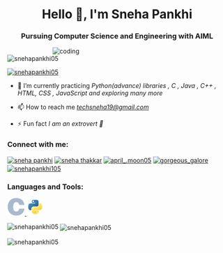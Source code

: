 
<h1 align="center">Hello 👋, I'm Sneha Pankhi</h1>
<h3 align="center">Pursuing Computer Science and Engineering with AIML</h3>

<img align="right" alt="coding" width="400" src="https://camo.githubusercontent.com/8e033c50da3bd665628a2dcb2ffe97e0c57c7e93e03c3251d7d40a1ac55f5ec4/68747470733a2f2f6d656469612e74656e6f722e636f6d2f696d616765732f37646234656161336534373237326338653538656530313866633339306237642f74656e6f722e676966">

<p align="left"> <img src="https://komarev.com/ghpvc/?username=snehapankhi05&label=Profile%20views&color=0e75b6&style=flat" alt="snehapankhi05" /> </p>

<p align="left"> <a href="https://github.com/ryo-ma/github-profile-trophy"><img src="https://github-profile-trophy.vercel.app/?username=snehapankhi05" alt="snehapankhi05" /></a> </p>

- 🌱 I’m currently practicing *Python(advance) libraries , C , Java , C++ , HTML, CSS , JavaScript and exploring many more*

- 📫 How to reach me *techsneha19@gmail.com*

- ⚡ Fun fact *I am an extrovert 🥲*

<h3 align="left">Connect with me:</h3>
<p align="left">
<a href="https://linkedin.com/in/sneha pankhi" target="blank"><img align="center" src="https://raw.githubusercontent.com/rahuldkjain/github-profile-readme-generator/master/src/images/icons/Social/linked-in-alt.svg" alt="sneha pankhi" height="30" width="40" /></a>
<a href="https://fb.com/sneha thakkar" target="blank"><img align="center" src="https://raw.githubusercontent.com/rahuldkjain/github-profile-readme-generator/master/src/images/icons/Social/facebook.svg" alt="sneha thakkar" height="30" width="40" /></a>
<a href="https://instagram.com/april_.moon05" target="blank"><img align="center" src="https://raw.githubusercontent.com/rahuldkjain/github-profile-readme-generator/master/src/images/icons/Social/instagram.svg" alt="april_.moon05" height="30" width="40" /></a>
<a href="https://www.youtube.com/c/gorgeous_galore" target="blank"><img align="center" src="https://raw.githubusercontent.com/rahuldkjain/github-profile-readme-generator/master/src/images/icons/Social/youtube.svg" alt="gorgeous_galore" height="30" width="40" /></a>
<a href="https://www.hackerrank.com/snehapankhi105" target="blank"><img align="center" src="https://raw.githubusercontent.com/rahuldkjain/github-profile-readme-generator/master/src/images/icons/Social/hackerrank.svg" alt="snehapankhi105" height="30" width="40" /></a>
</p>

<h3 align="left">Languages and Tools:</h3>
<p align="left"> <a href="https://www.cprogramming.com/" target="_blank" rel="noreferrer"> <img src="https://raw.githubusercontent.com/devicons/devicon/master/icons/c/c-original.svg" alt="c" width="40" height="40"/> </a> <a href="https://www.python.org" target="_blank" rel="noreferrer"> <img src="https://raw.githubusercontent.com/devicons/devicon/master/icons/python/python-original.svg" alt="python" width="40" height="40"/> </a> </p>

<p><img align="left" src="https://github-readme-stats.vercel.app/api/top-langs?username=snehapankhi05&show_icons=true&locale=en&layout=compact" alt="snehapankhi05" /></p>

<p>&nbsp;<img align="center" src="https://github-readme-stats.vercel.app/api?username=snehapankhi05&show_icons=true&locale=en" alt="snehapankhi05" /></p>

<p><img align="center" src="https://github-readme-streak-stats.herokuapp.com/?user=snehapankhi05&" alt="snehapankhi05" /></p>
